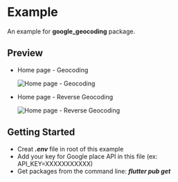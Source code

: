 # Example

An example for **google_geocoding** package.

## Preview

- Home page - Geocoding

  ![Home page - Geocoding](https://github.com/bazrafkan/google_geocoding/blob/master/example/images/home_geocoding.png)

- Home page - Reverse Geocoding

  ![Home page - Reverse Geocoding](https://github.com/bazrafkan/google_geocoding/blob/master/example/images/home_reverse_geocoding.png)

## Getting Started

- Creat **_.env_** file in root of this example
- Add your key for Google place API in this file (ex: API_KEY=XXXXXXXXXXX)
- Get packages from the command line: **_flutter pub get_**
